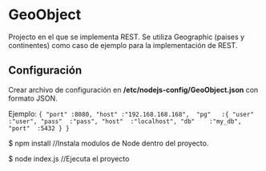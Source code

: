 # GeoObject
Projecto en el que se implementa REST. 
Se utiliza Geographic (paises y continentes) como caso de ejemplo para la implementación de REST.

## Configuración
Crear archivo de configuración en **/etc/nodejs-config/GeoObject.json** con formato JSON.

Ejemplo:
 `{
        "port" :8080,
        "host" :"192.168.168.168", 
        "pg"   :{
                "user"  :"user",
                "pass"  :"pass",
                "host"  :"localhost",
                "db"    :"my_db",
                "port"  :5432
                }
}`


$ npm install	//Instala modulos de Node dentro del proyecto.


$ node index.js	//Ejecuta el proyecto
